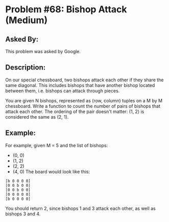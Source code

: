# Problem #68: Bishop Attack (Medium)

## Asked By:

This problem was asked by Google.

## Description:
 
On our special chessboard, two bishops attack each other if they share the same diagonal. This includes bishops that have another bishop located between them, i.e. bishops can attack through pieces.  

You are given N bishops, represented as (row, column) tuples on a M by M chessboard. Write a function to count the number of pairs of bishops that attack each other. The ordering of the pair doesn't matter: (1, 2) is considered the same as (2, 1).

## Example:

For example, given M = 5 and the list of bishops:

- (0, 0)
- (1, 2)
- (2, 2)
- (4, 0)
The board would look like this:

```
[b 0 0 0 0]
[0 0 b 0 0]
[0 0 b 0 0]
[0 0 0 0 0]
[b 0 0 0 0]
```

You should return 2, since bishops 1 and 3 attack each other, as well as bishops 3 and 4.
